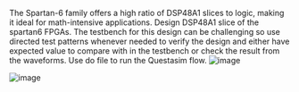 The Spartan-6 family offers a high ratio of DSP48A1 slices to logic, making it ideal for math-intensive applications. Design DSP48A1 slice of the spartan6 FPGAs. 
The testbench for this design can be challenging so use directed test patterns whenever needed to verify the design and either have expected value to compare with in the testbench or check the result from the waveforms.
Use do file to run the Questasim flow.
![image](https://github.com/habibhossam/Design-Spartan6---DSP48A1-using-Vivado/assets/142239528/7187b476-f292-409a-93d2-b56edc83fe60)


![image](https://github.com/habibhossam/Design-Spartan6---DSP48A1-using-Vivado/assets/142239528/26bca48b-a8e8-4bbc-9ec1-d0c09a617db6)
